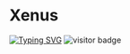 # Xenus

[![Typing SVG](https://readme-typing-svg.demolab.com/?lines=Hello+I'm+Xenus;Enjoy+My+Profile&color=F39C12)](https://git.io/typing-svg)
![visitor badge](https://visitor-badge.laobi.icu/badge?page_id=jwenjian.visitor-badge)
